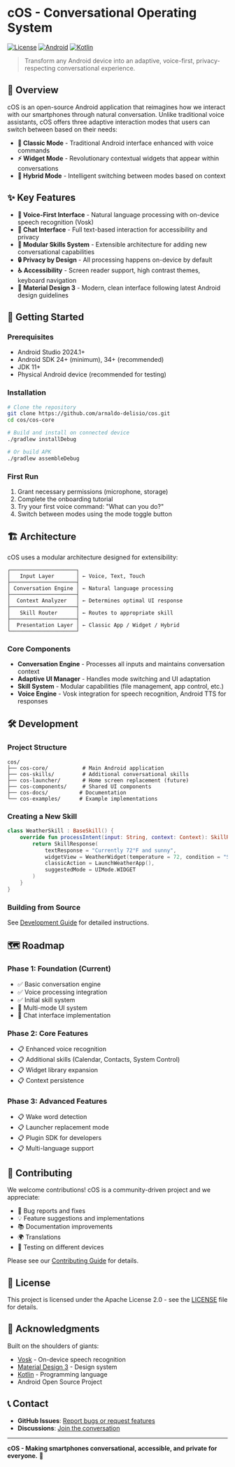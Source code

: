 # cOS - Conversational Operating System

[![License](https://img.shields.io/badge/License-Apache%202.0-blue.svg)](https://opensource.org/licenses/Apache-2.0)
[![Android](https://img.shields.io/badge/Platform-Android%207.0%2B-green.svg)](https://developer.android.com)
[![Kotlin](https://img.shields.io/badge/Language-Kotlin-purple.svg)](https://kotlinlang.org)

> Transform any Android device into an adaptive, voice-first, privacy-respecting conversational experience.

## 🌟 Overview

cOS is an open-source Android application that reimagines how we interact with our smartphones through natural conversation. Unlike traditional voice assistants, cOS offers three adaptive interaction modes that users can switch between based on their needs:

- **🎯 Classic Mode** - Traditional Android interface enhanced with voice commands
- **⚡ Widget Mode** - Revolutionary contextual widgets that appear within conversations  
- **🔄 Hybrid Mode** - Intelligent switching between modes based on context

## ✨ Key Features

- **🎤 Voice-First Interface** - Natural language processing with on-device speech recognition (Vosk)
- **💬 Chat Interface** - Full text-based interaction for accessibility and privacy
- **🧩 Modular Skills System** - Extensible architecture for adding new conversational capabilities
- **🔒 Privacy by Design** - All processing happens on-device by default
- **♿ Accessibility** - Screen reader support, high contrast themes, keyboard navigation
- **🎨 Material Design 3** - Modern, clean interface following latest Android design guidelines

## 🚀 Getting Started

### Prerequisites

- Android Studio 2024.1+
- Android SDK 24+ (minimum), 34+ (recommended)
- JDK 11+
- Physical Android device (recommended for testing)

### Installation

```bash
# Clone the repository
git clone https://github.com/arnaldo-delisio/cos.git
cd cos/cos-core

# Build and install on connected device
./gradlew installDebug

# Or build APK
./gradlew assembleDebug
```

### First Run

1. Grant necessary permissions (microphone, storage)
2. Complete the onboarding tutorial
3. Try your first voice command: "What can you do?"
4. Switch between modes using the mode toggle button

## 🏗️ Architecture

cOS uses a modular architecture designed for extensibility:

```
┌─────────────────────┐
│   Input Layer       │ ← Voice, Text, Touch
├─────────────────────┤
│ Conversation Engine │ ← Natural language processing
├─────────────────────┤
│  Context Analyzer   │ ← Determines optimal UI response
├─────────────────────┤
│   Skill Router      │ ← Routes to appropriate skill
├─────────────────────┤
│  Presentation Layer │ ← Classic App / Widget / Hybrid
└─────────────────────┘
```

### Core Components

- **Conversation Engine** - Processes all inputs and maintains conversation context
- **Adaptive UI Manager** - Handles mode switching and UI adaptation
- **Skill System** - Modular capabilities (file management, app control, etc.)
- **Voice Engine** - Vosk integration for speech recognition, Android TTS for responses

## 🛠️ Development

### Project Structure

```
cos/
├── cos-core/           # Main Android application
├── cos-skills/         # Additional conversational skills
├── cos-launcher/       # Home screen replacement (future)
├── cos-components/     # Shared UI components
├── cos-docs/          # Documentation
└── cos-examples/      # Example implementations
```

### Creating a New Skill

```kotlin
class WeatherSkill : BaseSkill() {
    override fun processIntent(input: String, context: Context): SkillResponse {
        return SkillResponse(
            textResponse = "Currently 72°F and sunny",
            widgetView = WeatherWidget(temperature = 72, condition = "Sunny"),
            classicAction = LaunchWeatherApp(),
            suggestedMode = UIMode.WIDGET
        )
    }
}
```

### Building from Source

See [Development Guide](cos-docs/DEVELOPMENT_GUIDE.md) for detailed instructions.

## 🗺️ Roadmap

### Phase 1: Foundation (Current)
- ✅ Basic conversation engine
- ✅ Voice processing integration
- ✅ Initial skill system
- 🔄 Multi-mode UI system
- 🔄 Chat interface implementation

### Phase 2: Core Features
- 📋 Enhanced voice recognition
- 📋 Additional skills (Calendar, Contacts, System Control)
- 📋 Widget library expansion
- 📋 Context persistence

### Phase 3: Advanced Features
- 📋 Wake word detection
- 📋 Launcher replacement mode
- 📋 Plugin SDK for developers
- 📋 Multi-language support

## 🤝 Contributing

We welcome contributions! cOS is a community-driven project and we appreciate:

- 🐛 Bug reports and fixes
- 💡 Feature suggestions and implementations
- 📚 Documentation improvements
- 🌍 Translations
- 🧪 Testing on different devices

Please see our [Contributing Guide](cos-docs/CONTRIBUTING.md) for details.

## 📄 License

This project is licensed under the Apache License 2.0 - see the [LICENSE](cos-docs/LICENSE) file for details.

## 🙏 Acknowledgments

Built on the shoulders of giants:
- [Vosk](https://alphacephei.com/vosk/) - On-device speech recognition
- [Material Design 3](https://m3.material.io/) - Design system
- [Kotlin](https://kotlinlang.org/) - Programming language
- Android Open Source Project

## 📞 Contact

- **GitHub Issues**: [Report bugs or request features](https://github.com/arnaldo-delisio/cos/issues)
- **Discussions**: [Join the conversation](https://github.com/arnaldo-delisio/cos/discussions)

---

**cOS - Making smartphones conversational, accessible, and private for everyone.** 🚀